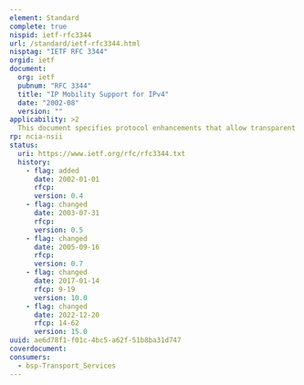 ```yaml
---
element: Standard
complete: true
nispid: ietf-rfc3344
url: /standard/ietf-rfc3344.html
nisptag: "IETF RFC 3344"
orgid: ietf
document:
  org: ietf
  pubnum: "RFC 3344"
  title: "IP Mobility Support for IPv4"
  date: "2002-08"
  version: ""
applicability: >2
  This document specifies protocol enhancements that allow transparent routing of IP datagrams to mobile nodes in the Internet. Each mobile node is always identified by its home address, regardless of its current point of attachment to the Internet. While situated away from its home, a mobile node is also associated with a care-of address, which provides information about its current point of attachment to the Internet. The protocol provides for registering the care-of address with a home agent. The home agent sends datagrams destined for the mobile node through a tunnel to the care- of address. After arriving at the end of the tunnel, each datagram is then delivered to the mobile node.
rp: ncia-nsii
status:
  uri: https://www.ietf.org/rfc/rfc3344.txt
  history: 
    - flag: added
      date: 2002-01-01
      rfcp: 
      version: 0.4
    - flag: changed
      date: 2003-07-31
      rfcp: 
      version: 0.5
    - flag: changed
      date: 2005-09-16
      rfcp: 
      version: 0.7
    - flag: changed
      date: 2017-01-14
      rfcp: 9-19
      version: 10.0
    - flag: changed
      date: 2022-12-20
      rfcp: 14-62
      version: 15.0
uuid: ae6d78f1-f01c-4bc5-a62f-51b8ba31d747
coverdocument:
consumers:
  - bsp-Transport_Services
---
```

